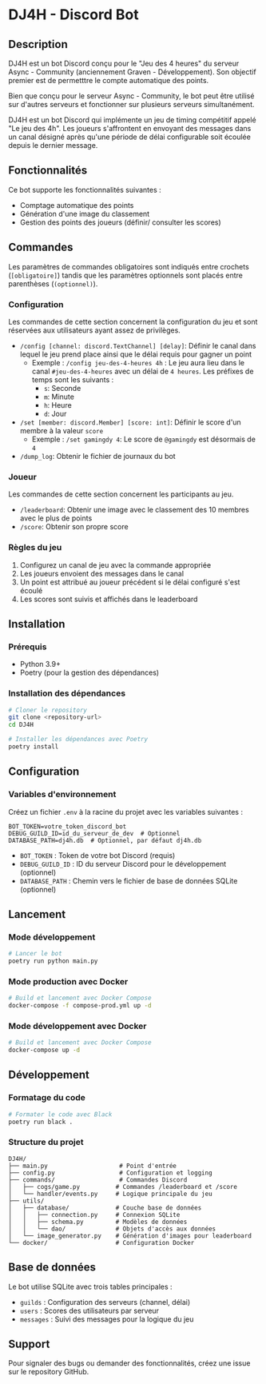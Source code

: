 # DJ4H - Discord Bot

## Description

DJ4H est un bot Discord conçu pour le "Jeu des 4 heures" du serveur Async - Community 
(anciennement Graven - Développement). Son objectif premier est de permetttre le compte automatique des points.

Bien que conçu pour le serveur Async - Community, le bot peut être utilisé sur d'autres serveurs et fonctionner sur 
plusieurs serveurs simultanément.

DJ4H est un bot Discord qui implémente un jeu de timing compétitif appelé "Le jeu des 4h". Les joueurs s'affrontent en envoyant des messages dans un canal désigné après qu'une période de délai configurable soit écoulée depuis le dernier message.

## Fonctionnalités

Ce bot supporte les fonctionnalités suivantes :
- Comptage automatique des points
- Génération d'une image du classement
- Gestion des points des joueurs (définir/ consulter les scores)


## Commandes

Les paramètres de commandes obligatoires sont indiqués entre crochets (`[obligatoire]`) 
tandis que les paramètres optionnels sont placés entre parenthèses (`(optionnel)`).


### Configuration

Les commandes de cette section concernent la configuration du jeu et sont réservées 
aux utilisateurs ayant assez de privilèges.

- `/config [channel: discord.TextChannel] [delay]`: Définir le canal dans lequel le jeu prend place ainsi que le délai requis pour gagner un point
  - Exemple : `/config jeu-des-4-heures 4h` : Le jeu aura lieu dans le canal `#jeu-des-4-heures` avec un délai de `4 heures`. Les préfixes de temps sont les suivants :
    - `s`: Seconde
    - `m`: Minute
    - `h`: Heure
    - `d`: Jour
- `/set [member: discord.Member] [score: int]`: Définir le score d'un membre à la valeur `score`
  - Exemple : `/set gamingdy 4`: Le score de `@gamingdy` est désormais de `4`
- `/dump_log`: Obtenir le fichier de journaux du bot


### Joueur

Les commandes de cette section concernent les participants au jeu.

- `/leaderboard`: Obtenir une image avec le classement des 10 membres avec le plus de points
- `/score`: Obtenir son propre score


### Règles du jeu

1. Configurez un canal de jeu avec la commande appropriée
2. Les joueurs envoient des messages dans le canal
3. Un point est attribué au joueur précédent si le délai configuré s'est écoulé
4. Les scores sont suivis et affichés dans le leaderboard


## Installation

### Prérequis

- Python 3.9+
- Poetry (pour la gestion des dépendances)

### Installation des dépendances

```bash
# Cloner le repository
git clone <repository-url>
cd DJ4H

# Installer les dépendances avec Poetry
poetry install
```

## Configuration

### Variables d'environnement

Créez un fichier `.env` à la racine du projet avec les variables suivantes :

```env
BOT_TOKEN=votre_token_discord_bot
DEBUG_GUILD_ID=id_du_serveur_de_dev  # Optionnel
DATABASE_PATH=dj4h.db  # Optionnel, par défaut dj4h.db
```

- `BOT_TOKEN` : Token de votre bot Discord (requis)
- `DEBUG_GUILD_ID` : ID du serveur Discord pour le développement (optionnel)
- `DATABASE_PATH` : Chemin vers le fichier de base de données SQLite (optionnel)

## Lancement

### Mode développement

```bash
# Lancer le bot
poetry run python main.py
```

### Mode production avec Docker

```bash
# Build et lancement avec Docker Compose
docker-compose -f compose-prod.yml up -d
```

### Mode développement avec Docker

```bash
# Build et lancement avec Docker Compose
docker-compose up -d
```


## Développement

### Formatage du code

```bash
# Formater le code avec Black
poetry run black .
```

### Structure du projet

```
DJ4H/
├── main.py                    # Point d'entrée
├── config.py                  # Configuration et logging
├── commands/                  # Commandes Discord
│   ├── cogs/game.py          # Commandes /leaderboard et /score
│   └── handler/events.py     # Logique principale du jeu
├── utils/
│   ├── database/             # Couche base de données
│   │   ├── connection.py     # Connexion SQLite
│   │   ├── schema.py         # Modèles de données
│   │   └── dao/              # Objets d'accès aux données
│   └── image_generator.py    # Génération d'images pour leaderboard
└── docker/                   # Configuration Docker
```


## Base de données

Le bot utilise SQLite avec trois tables principales :
- `guilds` : Configuration des serveurs (channel, délai)
- `users` : Scores des utilisateurs par serveur
- `messages` : Suivi des messages pour la logique du jeu


## Support

Pour signaler des bugs ou demander des fonctionnalités, créez une issue sur le repository GitHub.
